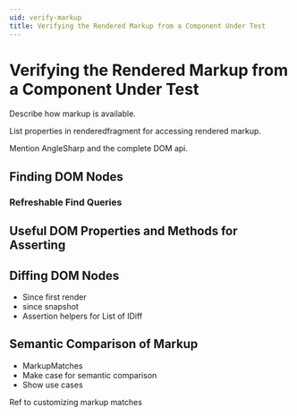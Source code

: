 ```yaml
---
uid: verify-markup
title: Verifying the Rendered Markup from a Component Under Test
---
```


# Verifying the Rendered Markup from a Component Under Test

Describe how markup is available.

List properties in renderedfragment for accessing rendered markup.

Mention AngleSharp and the complete DOM api.

## Finding DOM Nodes

### Refreshable Find Queries

## Useful DOM Properties and Methods for Asserting 

## Diffing DOM Nodes

- Since first render
- since snapshot
- Assertion helpers for List of IDiff

## Semantic Comparison of Markup

- MarkupMatches
- Make case for semantic comparison
- Show use cases

Ref to customizing markup matches
